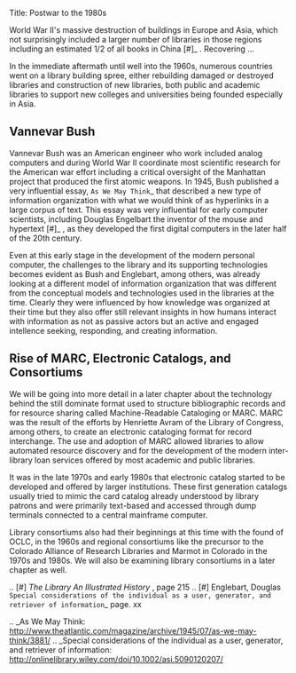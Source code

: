 Title: Postwar to the 1980s

World War II's massive destruction of buildings in Europe and Asia, which not 
surprisingly included a larger number of libraries in those regions including 
an estimated 1/2 of all books in China [#]_ . Recovering ... 

In the immediate aftermath until well into the 1960s, numerous countries 
went on a library building spree, either rebuilding damaged or destroyed
libraries and construction of new libraries, both public and academic 
libraries to support new colleges and universities being founded especially
in Asia. 

Vannevar Bush
-------------
Vannevar Bush was an American engineer who work included analog computers
and during World War II coordinate most scientific research for the American
war effort including a critical oversight of the Manhattan project that 
produced the first atomic weapons. In 1945, Bush published a very influential
essay, `As We May Think`_ that described a new type of information
organization with what we would think of as hyperlinks in a large corpus of
text. This essay was very influential for early computer scientists, including
Douglas Engelbart the inventor of the mouse and hypertext [#]_ , as they 
developed the first digital computers in the later half of the 20th century.

Even at this early stage in the development of the modern personal computer, 
the challenges to the library and its supporting technologies becomes evident
as Bush and Englebart, among others, was already looking at a different model
of information organization that was different from the conceptual models and
technologies used in the libraries at the time. Clearly they were influenced by 
how knowledge was organized at their time but they also offer still relevant 
insights in how humans interact with information as not as passive actors but
an active and engaged intellence seeking, responding, and creating information.

Rise of MARC, Electronic Catalogs, and Consortiums
--------------------------------------------------
We will be going into more detail in a later chapter about the technology behind
the still dominate format used to structure bibliographic records and for resource
sharing called Machine-Readable Cataloging or MARC. MARC was the result of the efforts
by Henriette Avram of the Library of Congress, among others, to create an electronic
cataloging format for record interchange. The use and adoption of MARC allowed libraries
to allow automated resource discovery and for the development of the modern inter-library
loan services offered by most academic and public libraries. 

It was in the late 1970s and early 1980s that electronic catalog started to be developed and
offered by larger institutions. These first generation catalogs usually tried to mimic
the card catalog already understood by library patrons and were primarily text-based and 
accessed through dump terminals connected to a central mainframe computer. 

Library consortiums also had their beginnings at this time with the found of OCLC, in the 
1960s and regional consortiums like the precursor to the Colorado Alliance of Research 
Libraries and Marmot in Colorado in the 1970s and 1980s. We will also be examining library 
consortiums in a later chapter as well.

.. [#] *The Library An Illustrated History* , page 215
.. [#] Englebart, Douglas `Special considerations of the individual as a user, generator, and retriever of information`_ page. xx


.. _As We May Think: http://www.theatlantic.com/magazine/archive/1945/07/as-we-may-think/3881/
.. _Special considerations of the individual as a user, generator, and retriever of information: http://onlinelibrary.wiley.com/doi/10.1002/asi.5090120207/

